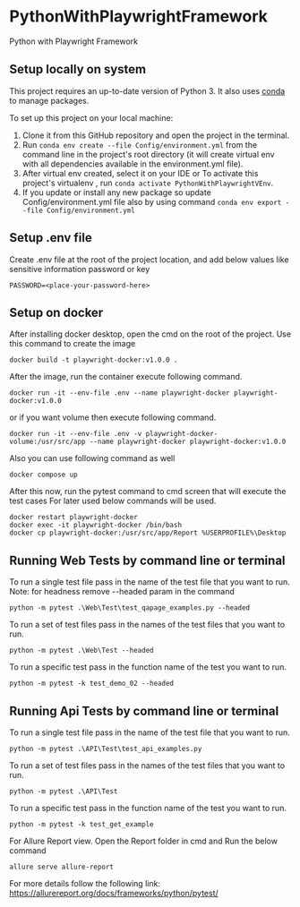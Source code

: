 # PythonWithPlaywrightFramework
 Python with Playwright Framework

## Setup locally on system
This project requires an up-to-date version of Python 3.
It also uses [conda](https://docs.conda.io) to manage packages.

To set up this project on your local machine:
1. Clone it from this GitHub repository and open the project in the terminal.
2. Run `conda env create --file Config/environment.yml` from the command line in the project's root directory (it will create virtual env with all dependencies available in the environment.yml file).
3. After virtual env created, select it on your IDE or To activate this project's virtualenv , run `conda activate PythonWithPlaywrightVEnv`.
4. If you update or install any new package so update Config/environment.yml file also by using command `conda env export --file Config/environment.yml`

## Setup .env file

Create .env file at the root of the project location, and add below values like sensitive information password or key
```
PASSWORD=<place-your-password-here>

```

## Setup on docker
After installing docker desktop, open the cmd on the root of the project.
Use this command to create the image
```
docker build -t playwright-docker:v1.0.0 .
``` 
After the image, run the container execute following command.
```
docker run -it --env-file .env --name playwright-docker playwright-docker:v1.0.0
``` 
or if you want volume then execute following command.
```
docker run -it --env-file .env -v playwright-docker-volume:/usr/src/app --name playwright-docker playwright-docker:v1.0.0
```
Also you can use following command as well
```
docker compose up
```
After this now, run the pytest command to cmd screen that will execute the test cases
For later used below commands will be used.
```
docker restart playwright-docker
docker exec -it playwright-docker /bin/bash
docker cp playwright-docker:/usr/src/app/Report %USERPROFILE%\Desktop
``` 

## Running Web Tests by command line or terminal
To run a single test file pass in the name of the test file that you want to run.
Note: for headness remove --headed param in the command
```
python -m pytest .\Web\Test\test_qapage_examples.py --headed
``` 
To run a set of test files pass in the names of the test files that you want to run.
```
python -m pytest .\Web\Test --headed
```
To run a specific test pass in the function name of the test you want to run. 
```
python -m pytest -k test_demo_02 --headed
```

## Running Api Tests by command line or terminal
To run a single test file pass in the name of the test file that you want to run.
```
python -m pytest .\API\Test\test_api_examples.py
``` 
To run a set of test files pass in the names of the test files that you want to run.
```
python -m pytest .\API\Test
```
To run a specific test pass in the function name of the test you want to run. 
```
python -m pytest -k test_get_example
```

For Allure Report view.
Open the Report folder in cmd and Run the below command
```
allure serve allure-report
``` 
For more details follow the following link: https://allurereport.org/docs/frameworks/python/pytest/